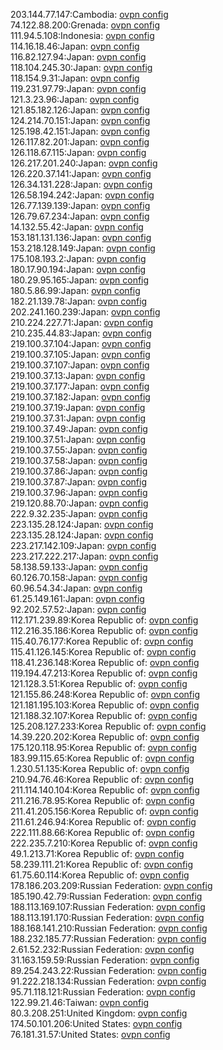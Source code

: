 203.144.77.147:Cambodia: [ovpn config](vpn/203_144_77_147.ovpn)  
74.122.88.200:Grenada: [ovpn config](vpn/74_122_88_200.ovpn)  
111.94.5.108:Indonesia: [ovpn config](vpn/111_94_5_108.ovpn)  
114.16.18.46:Japan: [ovpn config](vpn/114_16_18_46.ovpn)  
116.82.127.94:Japan: [ovpn config](vpn/116_82_127_94.ovpn)  
118.104.245.30:Japan: [ovpn config](vpn/118_104_245_30.ovpn)  
118.154.9.31:Japan: [ovpn config](vpn/118_154_9_31.ovpn)  
119.231.97.79:Japan: [ovpn config](vpn/119_231_97_79.ovpn)  
121.3.23.96:Japan: [ovpn config](vpn/121_3_23_96.ovpn)  
121.85.182.126:Japan: [ovpn config](vpn/121_85_182_126.ovpn)  
124.214.70.151:Japan: [ovpn config](vpn/124_214_70_151.ovpn)  
125.198.42.151:Japan: [ovpn config](vpn/125_198_42_151.ovpn)  
126.117.82.201:Japan: [ovpn config](vpn/126_117_82_201.ovpn)  
126.118.67.115:Japan: [ovpn config](vpn/126_118_67_115.ovpn)  
126.217.201.240:Japan: [ovpn config](vpn/126_217_201_240.ovpn)  
126.220.37.141:Japan: [ovpn config](vpn/126_220_37_141.ovpn)  
126.34.131.228:Japan: [ovpn config](vpn/126_34_131_228.ovpn)  
126.58.194.242:Japan: [ovpn config](vpn/126_58_194_242.ovpn)  
126.77.139.139:Japan: [ovpn config](vpn/126_77_139_139.ovpn)  
126.79.67.234:Japan: [ovpn config](vpn/126_79_67_234.ovpn)  
14.132.55.42:Japan: [ovpn config](vpn/14_132_55_42.ovpn)  
153.181.131.136:Japan: [ovpn config](vpn/153_181_131_136.ovpn)  
153.218.128.149:Japan: [ovpn config](vpn/153_218_128_149.ovpn)  
175.108.193.2:Japan: [ovpn config](vpn/175_108_193_2.ovpn)  
180.17.90.194:Japan: [ovpn config](vpn/180_17_90_194.ovpn)  
180.29.95.165:Japan: [ovpn config](vpn/180_29_95_165.ovpn)  
180.5.86.99:Japan: [ovpn config](vpn/180_5_86_99.ovpn)  
182.21.139.78:Japan: [ovpn config](vpn/182_21_139_78.ovpn)  
202.241.160.239:Japan: [ovpn config](vpn/202_241_160_239.ovpn)  
210.224.227.71:Japan: [ovpn config](vpn/210_224_227_71.ovpn)  
210.235.44.83:Japan: [ovpn config](vpn/210_235_44_83.ovpn)  
219.100.37.104:Japan: [ovpn config](vpn/219_100_37_104.ovpn)  
219.100.37.105:Japan: [ovpn config](vpn/219_100_37_105.ovpn)  
219.100.37.107:Japan: [ovpn config](vpn/219_100_37_107.ovpn)  
219.100.37.13:Japan: [ovpn config](vpn/219_100_37_13.ovpn)  
219.100.37.177:Japan: [ovpn config](vpn/219_100_37_177.ovpn)  
219.100.37.182:Japan: [ovpn config](vpn/219_100_37_182.ovpn)  
219.100.37.19:Japan: [ovpn config](vpn/219_100_37_19.ovpn)  
219.100.37.31:Japan: [ovpn config](vpn/219_100_37_31.ovpn)  
219.100.37.49:Japan: [ovpn config](vpn/219_100_37_49.ovpn)  
219.100.37.51:Japan: [ovpn config](vpn/219_100_37_51.ovpn)  
219.100.37.55:Japan: [ovpn config](vpn/219_100_37_55.ovpn)  
219.100.37.58:Japan: [ovpn config](vpn/219_100_37_58.ovpn)  
219.100.37.86:Japan: [ovpn config](vpn/219_100_37_86.ovpn)  
219.100.37.87:Japan: [ovpn config](vpn/219_100_37_87.ovpn)  
219.100.37.96:Japan: [ovpn config](vpn/219_100_37_96.ovpn)  
219.120.88.70:Japan: [ovpn config](vpn/219_120_88_70.ovpn)  
222.9.32.235:Japan: [ovpn config](vpn/222_9_32_235.ovpn)  
223.135.28.124:Japan: [ovpn config](vpn/223_135_28_124.ovpn)  
223.135.28.124:Japan: [ovpn config](vpn/223_135_28_124.ovpn)  
223.217.142.109:Japan: [ovpn config](vpn/223_217_142_109.ovpn)  
223.217.222.217:Japan: [ovpn config](vpn/223_217_222_217.ovpn)  
58.138.59.133:Japan: [ovpn config](vpn/58_138_59_133.ovpn)  
60.126.70.158:Japan: [ovpn config](vpn/60_126_70_158.ovpn)  
60.96.54.34:Japan: [ovpn config](vpn/60_96_54_34.ovpn)  
61.25.149.161:Japan: [ovpn config](vpn/61_25_149_161.ovpn)  
92.202.57.52:Japan: [ovpn config](vpn/92_202_57_52.ovpn)  
112.171.239.89:Korea Republic of: [ovpn config](vpn/112_171_239_89.ovpn)  
112.216.35.186:Korea Republic of: [ovpn config](vpn/112_216_35_186.ovpn)  
115.40.76.177:Korea Republic of: [ovpn config](vpn/115_40_76_177.ovpn)  
115.41.126.145:Korea Republic of: [ovpn config](vpn/115_41_126_145.ovpn)  
118.41.236.148:Korea Republic of: [ovpn config](vpn/118_41_236_148.ovpn)  
119.194.47.213:Korea Republic of: [ovpn config](vpn/119_194_47_213.ovpn)  
121.128.3.51:Korea Republic of: [ovpn config](vpn/121_128_3_51.ovpn)  
121.155.86.248:Korea Republic of: [ovpn config](vpn/121_155_86_248.ovpn)  
121.181.195.103:Korea Republic of: [ovpn config](vpn/121_181_195_103.ovpn)  
121.188.32.107:Korea Republic of: [ovpn config](vpn/121_188_32_107.ovpn)  
125.208.127.233:Korea Republic of: [ovpn config](vpn/125_208_127_233.ovpn)  
14.39.220.202:Korea Republic of: [ovpn config](vpn/14_39_220_202.ovpn)  
175.120.118.95:Korea Republic of: [ovpn config](vpn/175_120_118_95.ovpn)  
183.99.115.65:Korea Republic of: [ovpn config](vpn/183_99_115_65.ovpn)  
1.230.51.135:Korea Republic of: [ovpn config](vpn/1_230_51_135.ovpn)  
210.94.76.46:Korea Republic of: [ovpn config](vpn/210_94_76_46.ovpn)  
211.114.140.104:Korea Republic of: [ovpn config](vpn/211_114_140_104.ovpn)  
211.216.78.95:Korea Republic of: [ovpn config](vpn/211_216_78_95.ovpn)  
211.41.205.156:Korea Republic of: [ovpn config](vpn/211_41_205_156.ovpn)  
211.61.246.94:Korea Republic of: [ovpn config](vpn/211_61_246_94.ovpn)  
222.111.88.66:Korea Republic of: [ovpn config](vpn/222_111_88_66.ovpn)  
222.235.7.210:Korea Republic of: [ovpn config](vpn/222_235_7_210.ovpn)  
49.1.213.71:Korea Republic of: [ovpn config](vpn/49_1_213_71.ovpn)  
58.239.111.21:Korea Republic of: [ovpn config](vpn/58_239_111_21.ovpn)  
61.75.60.114:Korea Republic of: [ovpn config](vpn/61_75_60_114.ovpn)  
178.186.203.209:Russian Federation: [ovpn config](vpn/178_186_203_209.ovpn)  
185.190.42.79:Russian Federation: [ovpn config](vpn/185_190_42_79.ovpn)  
188.113.169.107:Russian Federation: [ovpn config](vpn/188_113_169_107.ovpn)  
188.113.191.170:Russian Federation: [ovpn config](vpn/188_113_191_170.ovpn)  
188.168.141.210:Russian Federation: [ovpn config](vpn/188_168_141_210.ovpn)  
188.232.185.77:Russian Federation: [ovpn config](vpn/188_232_185_77.ovpn)  
2.61.52.232:Russian Federation: [ovpn config](vpn/2_61_52_232.ovpn)  
31.163.159.59:Russian Federation: [ovpn config](vpn/31_163_159_59.ovpn)  
89.254.243.22:Russian Federation: [ovpn config](vpn/89_254_243_22.ovpn)  
91.222.218.134:Russian Federation: [ovpn config](vpn/91_222_218_134.ovpn)  
95.71.118.121:Russian Federation: [ovpn config](vpn/95_71_118_121.ovpn)  
122.99.21.46:Taiwan: [ovpn config](vpn/122_99_21_46.ovpn)  
80.3.208.251:United Kingdom: [ovpn config](vpn/80_3_208_251.ovpn)  
174.50.101.206:United States: [ovpn config](vpn/174_50_101_206.ovpn)  
76.181.31.57:United States: [ovpn config](vpn/76_181_31_57.ovpn)  
